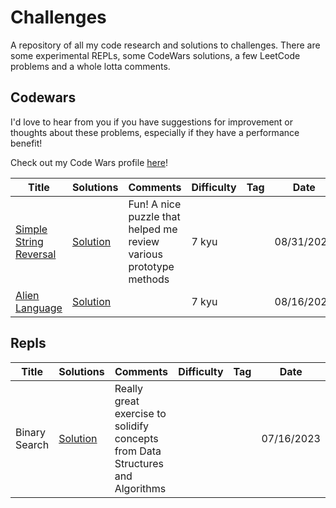 # Challenges
A repository of all my code research and solutions to challenges. There are some experimental REPLs, some CodeWars solutions, a few LeetCode problems and a whole lotta comments.

## Codewars

I'd love to hear from you if you have suggestions for improvement or thoughts about these problems, especially if they have a performance benefit!

Check out my Code Wars profile [here](https://www.codewars.com/users/TheCrimb)!


|      Title     |   Solutions   | Comments  | Difficulty  | Tag  | Date                 
|----------------|---------------|--------|-------------|-------------|---------
|[Simple String Reversal](https://www.codewars.com/kata/5a71939d373c2e634200008e/javascript)|[Solution](codewars/SimpleStringReversal.js) | Fun! A nice puzzle that helped me review various prototype methods |7 kyu||08/31/2023|
|[Alien Language](https://www.codewars.com/kata/5728203b7fc662a4c4000ef3)|[Solution](codewars/AlienLanuage.js) ||7 kyu||08/16/2023|


## Repls
|      Title     |   Solutions   | Comments  | Difficulty  | Tag  | Date                 
|----------------|---------------|--------|-------------|-------------|---------
|Binary Search|[Solution](repls/linearVsBinarySearch.js) | Really great exercise to solidify concepts from Data Structures and Algorithms|||07/16/2023|
